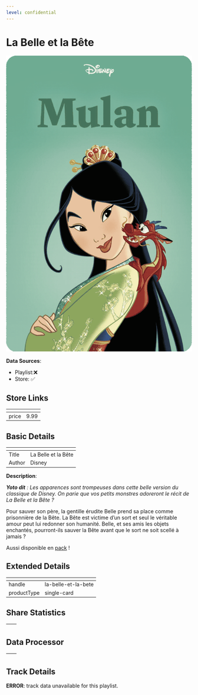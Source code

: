 ```yaml
---
level: confidential
---
```

# La Belle et la Bête

![card_[61N3Q].png](../../img/cards/card_[61N3Q].png)

**Data Sources**: 

- Playlist:❌
- Store: ✅


## Store Links

| <!-- --> | <!-- --> |
| - | - |
| price | 9.99 |


## Basic Details

| <!-- --> | <!-- --> |
| - | - |
| Title | La Belle et la Bête |
| Author | Disney |

**Description**:

_**Yoto dit** : Les apparences sont trompeuses dans cette belle version du classique de Disney. On parie que vos petits monstres adoreront le récit de La Belle et la Bête ?_

Pour sauver son père, la gentille érudite Belle prend sa place comme prisonnière de la Bête. La Bête est victime d’un sort et seul le véritable amour peut lui redonner son humanité. Belle, et ses amis les objets enchantés, pourront-ils sauver la Bête avant que le sort ne soit scellé à jamais ?

Aussi disponible en [pack](https://eu.yotoplay.com/fr/products//les-classiques-disney-volume-2 "pack") !


## Extended Details

| <!-- --> | <!-- --> |
| - | - |
| handle | la-belle-et-la-bete |
| productType | single-card |


## Share Statistics

| <!-- --> | <!-- --> |
| - | - |


## Data Processor

| <!-- --> | <!-- --> |
| - | - |


## Track Details

**ERROR**: track data unavailable for this playlist.
